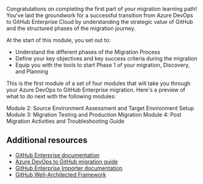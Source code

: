 Congratulations on completing the first part of your migration learning path! You've laid the groundwork for a successful transition from Azure DevOps to GitHub Enterprise Cloud by understanding the strategic value of GitHub and the structured phases of the migration journey.

At the start of this module, you set out to:

- Understand the different phases of the Migration Process
- Define your key objectives and key success criteria during the migration
- Equip you with the tools to start Phase 1 of your migration, Discovery, and Planning

This is the first module of a set of four modules that will take you through your Azure DevOps to GitHub Enterprise migration. Here's a preview of what to do next with the following modules:

Module 2: Source Environment Assessment and Target Environment Setup
Module 3: Migration Testing and Production Migration
Module 4: Post Migration Activities and Troubleshooting Guide

## Additional resources

- [GitHub Enterprise documentation](https://docs.github.com/en/enterprise-cloud@latest)
- [Azure DevOps to GitHub migration guide](https://docs.github.com/en/enterprise-cloud@latest/migrations)
- [GitHub Enterprise Importer documentation](https://docs.github.com/en/migrations/using-github-enterprise-importer)
- [GitHub Well-Architected Framework](https://docs.github.com/en/early-access/github-team/github-well-architected-framework)
